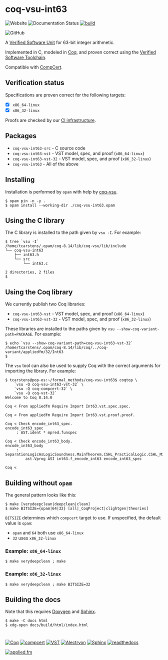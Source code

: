 # coq-vsu-int63

![Website](https://img.shields.io/website?url=https%3A%2F%2Fcoq-vsu-int63.readthedocs.io)
![Documentation Status](https://readthedocs.org/projects/coq-vsu-int63/badge/?version=latest)
[![build](https://github.com/appliedfm/coq-vsu-int63/actions/workflows/build.yml/badge.svg)](https://github.com/appliedfm/coq-vsu-int63/actions/workflows/build.yml)

![GitHub](https://img.shields.io/github/license/appliedfm/coq-vsu-int63)

A [Verified Software Unit](https://github.com/appliedfm/coq-vsu) for 63-bit integer arithmetic.

Implemented in C, modeled in [Coq](https://coq.inria.fr), and proven correct using the [Verified Software Toolchain](https://vst.cs.princeton.edu/).

Compatible with [CompCert](https://compcert.org/).


## Verification status

Specifications are proven correct for the following targets:

- [x] `x86_64-linux`
- [x] `x86_32-linux`

Proofs are checked by our [CI infrastructure](https://github.com/appliedfm/coq-vsu-int63/actions/workflows/build.yml).


## Packages

* `coq-vsu-int63-src` - C source code
* `coq-vsu-int63-vst` - VST model, spec, and proof (`x86_64-linux`)
* `coq-vsu-int63-vst-32` - VST model, spec, and proof (`x86_32-linux`)
* `coq-vsu-int63` - All of the above

## Installing

Installation is performed by `opam` with help by [coq-vsu](https://github.com/appliedfm/coq-vsu).

```console
$ opam pin -n -y .
$ opam install --working-dir ./coq-vsu-int63.opam
```

## Using the C library

The C library is installed to the path given by `vsu -I`. For example:

```console
$ tree `vsu -I`
/home/tcarstens/.opam/coq-8.14/lib/coq-vsu/lib/include
└── coq-vsu-int63
    ├── int63.h
    └── src
        └── int63.c

2 directories, 2 files
$
```

## Using the Coq library

We currently publish two Coq libraries:

* `coq-vsu-int63-vst` - VST model, spec, and proof (`x86_64-linux`)
* `coq-vsu-int63-vst-32` - VST model, spec, and proof (`x86_32-linux`)

These libraries are installed to the paths given by `vsu --show-coq-variant-path=PACKAGE`. For example:

```console
$ echo `vsu --show-coq-variant-path=coq-vsu-int63-vst-32`
/home/tcarstens/.opam/coq-8.14/lib/coq/../coq-variant/appliedfm/32/Int63
$
```

The `vsu` tool can also be used to supply Coq with the correct arguments for importing the library. For example:

```
$ tcarstens@pop-os:~/formal_methods/coq-vsu-int63$ coqtop \
    `vsu -Q coq-vsu-int63-vst-32` \
    `vsu -Q coq-compcert-32` \
    `vsu -Q coq-vst-32`
Welcome to Coq 8.14.0

Coq < From appliedfm Require Import Int63.vst.spec.spec.

Coq < From appliedfm Require Import Int63.vst.proof.proof.

Coq < Check encode_int63_spec.
encode_int63_spec
     : AST.ident * mpred.funspec

Coq < Check encode_int63_body.
encode_int63_body
     : SeparationLogicAsLogicSoundness.MainTheorem.CSHL_PracticalLogic.CSHL_MinimumLogic.CSHL_Defs.semax_body
         ast.Vprog ASI int63.f_encode_int63 encode_int63_spec

Coq < 
```


## Building without `opam`

The general pattern looks like this:

```console
$ make [verydeepclean|deepclean|clean]
$ make BITSIZE={opam|64|32} [all|_CoqProject|clightgen|theories]
```

`BITSIZE` determines which `compcert` target to use. If unspecified, the default value is `opam`:

* `opam` and `64` both use `x86_64-linux`
* `32` uses `x86_32-linux`

### Example: `x86_64-linux`

```console
$ make verydeepclean ; make
```

### Example: `x86_32-linux`

```console
$ make verydeepclean ; make BITSIZE=32
```

## Building the docs

Note that this requires [Doxygen](https://www.doxygen.nl) and [Sphinx](https://www.sphinx-doc.org).

```console
$ make -C docs html
$ xdg-open docs/build/html/index.html
```


#

[![Coq](https://img.shields.io/badge/-Coq-royalblue)](https://github.com/coq/coq)
[![compcert](https://img.shields.io/badge/-compcert-pink)](https://compcert.org/)
[![VST](https://img.shields.io/badge/-VST-palevioletred)](https://vst.cs.princeton.edu/)
[![Alectryon](https://img.shields.io/badge/-Alectryon-orangered)](https://github.com/cpitclaudel/alectryon/)
[![Sphinx](https://img.shields.io/badge/-Sphinx-navy)](https://www.sphinx-doc.org)
[![readthedocs](https://img.shields.io/badge/-readthedocs-slateblue)](https://readthedocs.org)

[![applied.fm](https://img.shields.io/badge/-applied.fm-orchid)](https://applied.fm)
